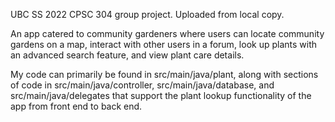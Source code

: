 UBC SS 2022 CPSC 304 group project. Uploaded from local copy.

An app catered to community gardeners where users can locate community gardens on a map, interact with other users in a forum, look up plants with an advanced search feature, and view plant care details. 

My code can primarily be found in src/main/java/plant, along with sections of code in src/main/java/controller, src/main/java/database, and src/main/java/delegates that support the plant lookup functionality of the app from front end to back end.
